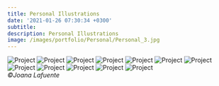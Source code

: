 ```yaml
---
title: Personal Illustrations
date: '2021-01-26 07:30:34 +0300'
subtitle: 
description: Personal Illustrations
image: /images/portfolio/Personal/Personal_3.jpg
---
```


<div class="gallery-box">
  <div class="gallery">
    <img src="{{site.baseurl}}/images/portfolio/Personal/Personal_1.jpg" alt="Project">
    <img src="{{site.baseurl}}/images/portfolio/Personal/Personal_4.jpg" alt="Project">
    <img src="{{site.baseurl}}/images/portfolio/Personal/Personal_5.jpg" alt="Project">
    <img src="{{site.baseurl}}/images/portfolio/Personal/Personal_6.jpg" alt="Project">
    <img src="{{site.baseurl}}/images/portfolio/Personal/Personal_7.jpg" alt="Project">
    <img src="{{site.baseurl}}/images/portfolio/Personal/Personal_8.jpg" alt="Project">
    <img src="{{site.baseurl}}/images/portfolio/Personal/Personal_9.jpg" alt="Project">
    <img src="{{site.baseurl}}/images/portfolio/Personal/Personal_10.jpg" alt="Project">
    <img src="{{site.baseurl}}/images/portfolio/Personal/Personal_11.jpg" alt="Project">
    <img src="{{site.baseurl}}/images/portfolio/Personal/Personal_12.jpg" alt="Project">
    <img src="{{site.baseurl}}/images/portfolio/Personal/Personal_2.jpg" alt="Project">
    <img src="{{site.baseurl}}/images/portfolio/Personal/Personal_3.jpg" alt="Project">
  </div>
  <em>©Joana Lafuente</em>
</div>

